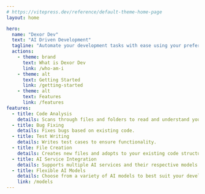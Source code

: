 ```yaml
---
# https://vitepress.dev/reference/default-theme-home-page
layout: home

hero:
  name: "Dexor Dev"
  text: "AI Driven Development"
  tagline: "Automate your development tasks with ease using your preferred AI service"
  actions:
    - theme: brand
      text: What is Dexor Dev
      link: /who-am-i
    - theme: alt
      text: Getting Started
      link: /getting-started
    - theme: alt
      text: Features
      link: /features
features:
  - title: Code Analysis
    details: Scans through files and folders to read and understand your code.
  - title: Bug Fixing
    details: Fixes bugs based on existing code.
  - title: Test Writing
    details: Writes test cases to ensure functionality.
  - title: File Creation
    details: Creates new files and adopts to your existing code structure.
  - title: AI Service Integration
    details: Supports multiple AI services and their respective models for enhanced flexibility.
  - title: Flexible AI Models
    details: Choose from a variety of AI models to best suit your development needs.
    link: /models
---
```

